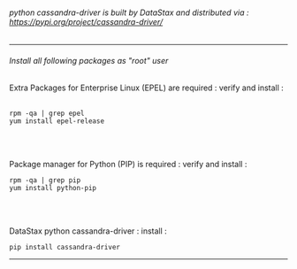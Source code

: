 ###### python cassandra-driver is built by DataStax and distributed via : https://pypi.org/project/cassandra-driver/

---

###### Install all following packages as "root" user

Extra Packages for Enterprise Linux (EPEL) are required : verify and install : <br><br>
```
rpm -qa | grep epel
yum install epel-release
```

<br><br>

Package manager for Python (PIP) is required : verify and install :
```
rpm -qa | grep pip
yum install python-pip
```

<br><br>

DataStax python cassandra-driver : install :
```
pip install cassandra-driver
```

---
